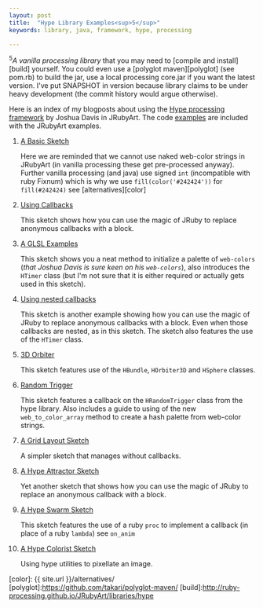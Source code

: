 ```yaml
---
layout: post
title:  "Hype Library Examples<sup>5</sup>"
keywords: library, java, framework, hype, processing

---
```

<sup>5</sup><i>A vanilla processing library</i> that you may need to [compile and install][build] yourself.  You could even use a [polyglot maven][polyglot] (see pom.rb) to build the jar, use a local processing core.jar if you want the latest version. I've put SNAPSHOT in version because library claims to be under heavy development (the commit history would argue otherwise).

Here is an index of my blogposts about using the [Hype processing framework][] by Joshua Davis in JRubyArt. The code [examples][] are included with the JRubyArt examples.

1. [A Basic Sketch](https://monkstone.github.io/jruby_art/update/2016/04/18/hype.html)

   Here we are reminded that we cannot use naked web-color strings in JRubyArt (in vanilla processing these get pre-processed anyway). Further vanilla processing (and java) use signed `int` (incompatible with ruby Fixnum) which is why we use `fill(color('#242424'))` for `fill(#242424)` see
   [alternatives][color]
2. [Using Callbacks](https://monkstone.github.io/jruby_art/update/2016/04/20/hype_advanced.html)

   This sketch shows how you can use the magic of JRuby to replace anonymous callbacks with a block.
3. [A GLSL Examples](https://monkstone.github.io/jruby_art/update/2016/04/22/hype_scanlines_glsl.html)

   This sketch shows you a neat method to initialize a palette of `web-colors` (_that Joshua Davis is sure keen on his `web-colors`_), also introduces the `HTimer` class (but I'm not sure that it is either required or actually gets used in this sketch).
4. [Using nested callbacks](https://monkstone.github.io/nested_callbacks)

   This sketch is another example showing how you can use the magic of JRuby to replace anonymous callbacks with a block. Even when those callbacks are nested, as in this sketch. The sketch also features the use of the `HTimer` class.
5. [3D Orbiter](https://monkstone.github.io/jruby_art/update/2016/04/23/orbiter.html)

   This sketch features use of the `HBundle`, `HOrbiter3D` and `HSphere` classes.

6. [Random Trigger](https://monkstone.github.io/jruby_art/update/2016/05/15/random_trigger.html)

   This sketch features a callback on the `HRandomTrigger` class from the hype library.  Also includes a guide to using of the new `web_to_color_array` method to create a hash palette from web-color strings.

7. [A Grid Layout Sketch](https://monkstone.github.io/jruby_art/update/2016/05/27/grid_layout.html)

   A simpler sketch that manages without callbacks.

8. [A Hype Attractor Sketch](https://monkstone.github.io/jruby_art/update/2016/05/26/attractor.html)

   Yet another sketch that shows how you can use the magic of JRuby to replace an anonymous callback with a block.

9. [A Hype Swarm Sketch](https://monkstone.github.io/jruby_art/update/2016/05/24/hype_swarm.html)

   This sketch features the use of a ruby `proc` to implement a callback (in place of a ruby `lambda`) see `on_anim`

10. [A Hype Colorist Sketch](https://monkstone.github.io/jruby_art/update/2016/06/08/colorist.html)

    Using hype utilities to pixellate an image.

[examples]:https://github.com/ruby-processing/JRubyArt-examples/blob/master/external_library/java/hype
[Hype processing framework]:https://www.hypeframework.org/
[color]: {{ site.url }}/alternatives/
[polyglot]:https://github.com/takari/polyglot-maven/
[build]:http://ruby-processing.github.io/JRubyArt/libraries/hype
